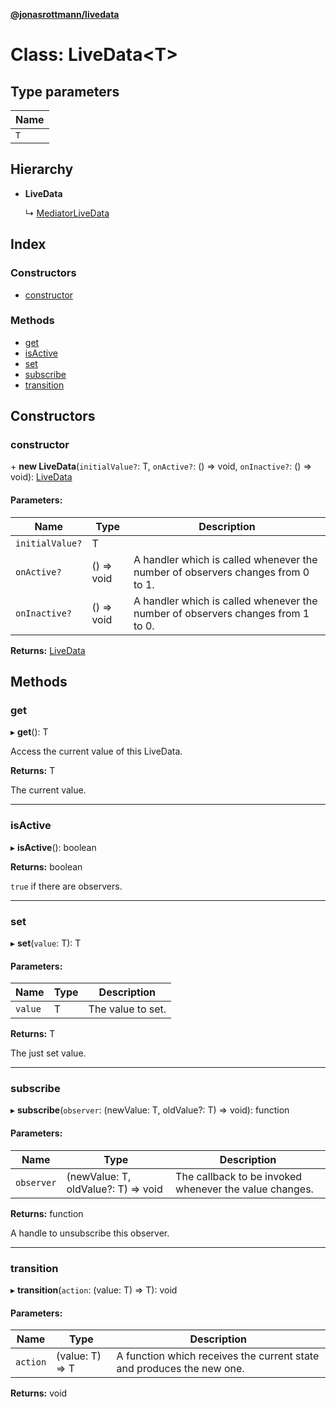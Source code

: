 **[@jonasrottmann/livedata](../README.md)**

# Class: LiveData\<T>

## Type parameters

Name |
------ |
`T` |

## Hierarchy

* **LiveData**

  ↳ [MediatorLiveData](mediatorlivedata.md)

## Index

### Constructors

* [constructor](livedata.md#constructor)

### Methods

* [get](livedata.md#get)
* [isActive](livedata.md#isactive)
* [set](livedata.md#set)
* [subscribe](livedata.md#subscribe)
* [transition](livedata.md#transition)

## Constructors

### constructor

\+ **new LiveData**(`initialValue?`: T, `onActive?`: () => void, `onInactive?`: () => void): [LiveData](livedata.md)

#### Parameters:

Name | Type | Description |
------ | ------ | ------ |
`initialValue?` | T |  |
`onActive?` | () => void | A handler which is called whenever the number of observers changes from 0 to 1. |
`onInactive?` | () => void | A handler which is called whenever the number of observers changes from 1 to 0.  |

**Returns:** [LiveData](livedata.md)

## Methods

### get

▸ **get**(): T

Access the current value of this LiveData.

**Returns:** T

The current value.

___

### isActive

▸ **isActive**(): boolean

**Returns:** boolean

`true` if there are observers.

___

### set

▸ **set**(`value`: T): T

#### Parameters:

Name | Type | Description |
------ | ------ | ------ |
`value` | T | The value to set. |

**Returns:** T

The just set value.

___

### subscribe

▸ **subscribe**(`observer`: (newValue: T, oldValue?: T) => void): function

#### Parameters:

Name | Type | Description |
------ | ------ | ------ |
`observer` | (newValue: T, oldValue?: T) => void | The callback to be invoked whenever the value changes. |

**Returns:** function

A handle to unsubscribe this observer.

___

### transition

▸ **transition**(`action`: (value: T) => T): void

#### Parameters:

Name | Type | Description |
------ | ------ | ------ |
`action` | (value: T) => T | A function which receives the current state and produces the new one.  |

**Returns:** void
